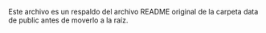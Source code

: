 Este archivo es un respaldo del archivo README original de la carpeta data de public antes de moverlo a la raíz.

